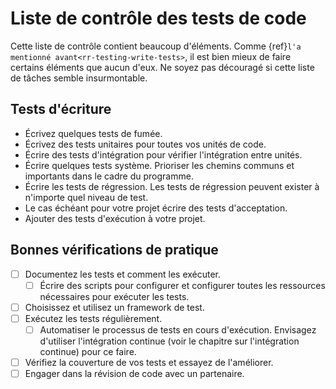 # Liste de contrôle des tests de code

Cette liste de contrôle contient beaucoup d'éléments. Comme {ref}`l'a mentionné avant<rr-testing-write-tests>`, il est bien mieux de faire certains éléments que aucun d'eux. Ne soyez pas découragé si cette liste de tâches semble insurmontable.

<a name="Writing_tests"></a>

## Tests d'écriture

- Écrivez quelques tests de fumée.
- Écrivez des tests unitaires pour toutes vos unités de code.
- Écrire des tests d'intégration pour vérifier l'intégration entre unités.
- Écrire quelques tests système. Prioriser les chemins communs et importants dans le cadre du programme.
- Écrire les tests de régression. Les tests de régression peuvent exister à n'importe quel niveau de test.
- Le cas échéant pour votre projet écrire des tests d'acceptation.
- Ajouter des tests d'exécution à votre projet.

<a name="Good_practice_checks"></a>

## Bonnes vérifications de pratique

- [ ] Documentez les tests et comment les exécuter.
  - [ ] Écrire des scripts pour configurer et configurer toutes les ressources nécessaires pour exécuter les tests.
- [ ] Choisissez et utilisez un framework de test.
- [ ] Exécutez les tests régulièrement.
  - [ ] Automatiser le processus de tests en cours d'exécution. Envisagez d'utiliser l'intégration continue (voir le chapitre sur l'intégration continue) pour ce faire.
- [ ] Vérifiez la couverture de vos tests et essayez de l'améliorer.
- [ ] Engager dans la révision de code avec un partenaire.
